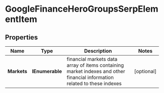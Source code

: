 # GoogleFinanceHeroGroupsSerpElementItem


## Properties

| Name | Type | Description | Notes |
|------------ | ------------- | ------------- | -------------|
**Markets** | **IEnumerable<GoogleFinanceMarketsInfo>** | financial markets data<br>array of items containing market indexes and other financial information related to these indexes |[optional]|